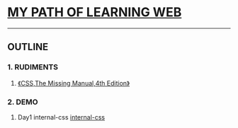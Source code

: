 # [MY PATH OF LEARNING WEB](https://kunduin.github.io/Web-Begin/)

---

## OUTLINE

### 1. RUDIMENTS

1. [《CSS,The Missing Manual,4th Edition》](https://www.amazon.cn/dp/B013VQ7N2M/ref=sr_1_fkmr0_3?ie=UTF8&qid=1516639601&sr=8-3-fkmr0&keywords=CSS%2CThe+Missing+Manual%2C4th+Edition)

### 2. DEMO

1. Day1 internal-css [internal-css](https://kunduin.github.io/Web-Begin/day1/internal-css.html)
